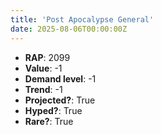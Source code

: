 ```yaml
---
title: 'Post Apocalypse General'
date: 2025-08-06T00:00:00Z
---
```

- **RAP**: 2099
- **Value**: -1
- **Demand level**: -1
- **Trend**: -1
- **Projected?**: True
- **Hyped?**: True
- **Rare?**: True
